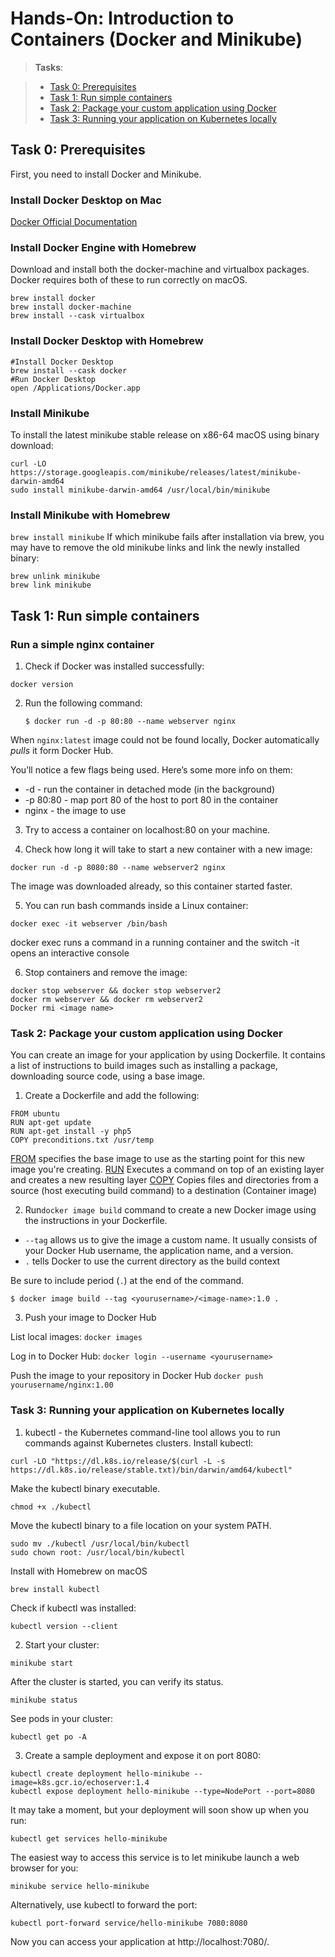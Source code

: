 # Hands-On: Introduction to Containers (Docker and Minikube)

> **Tasks**:

> - [Task 0: Prerequisites](#Task_0)
> - [Task 1: Run simple containers](#Task_1)
> - [Task 2: Package your custom application using Docker](#Task_2)
> - [Task 3: Running your application on Kubernetes locally](#Task_3)

## <a name="task0"></a>Task 0: Prerequisites

First, you need to install Docker and Minikube.

### Install Docker Desktop on Mac

[Docker Official Documentation](https://docs.docker.com/desktop/mac/install/)

### Install Docker Engine with Homebrew

Download and install both the docker-machine and virtualbox packages. Docker requires both of these to run correctly on macOS.

```
brew install docker
brew install docker-machine
brew install --cask virtualbox
```

### Install Docker Desktop with Homebrew

```
#Install Docker Desktop
brew install --cask docker
#Run Docker Desktop
open /Applications/Docker.app
```

### Install Minikube

To install the latest minikube stable release on x86-64 macOS using binary download:

```
curl -LO https://storage.googleapis.com/minikube/releases/latest/minikube-darwin-amd64
sudo install minikube-darwin-amd64 /usr/local/bin/minikube
```

### Install Minikube with Homebrew

`brew install minikube`
If which minikube fails after installation via brew, you may have to remove the old minikube links and link the newly installed binary:

```
brew unlink minikube
brew link minikube
```

## <a name="Task_1"></a>Task 1: Run simple containers

### Run a simple nginx container

1. Check if Docker was installed successfully:

`docker version`

2. Run the following command:

   ```
   $ docker run -d -p 80:80 --name webserver nginx

   ```

When `nginx:latest` image could not be found locally, Docker automatically _pulls_ it form Docker Hub.

You’ll notice a few flags being used. Here’s some more info on them:

- -d - run the container in detached mode (in the background)
- -p 80:80 - map port 80 of the host to port 80 in the container
- nginx - the image to use

3. Try to access a container on localhost:80 on your machine.

4. Check how long it will take to start a new container with a new image:

`docker run -d -p 8080:80 --name webserver2 nginx`

The image was downloaded already, so this container started faster.

5. You can run bash commands inside a Linux container:

`docker exec -it webserver /bin/bash`

docker exec runs a command in a running container and the switch -it opens an interactive console

6. Stop containers and remove the image:

```
docker stop webserver && docker stop webserver2
docker rm webserver && docker rm webserver2
Docker rmi <image name>
```

### Task 2: Package your custom application using Docker

You can create an image for your application by using Dockerfile. It contains a list of instructions to build images such as installing a package, downloading source code, using a base image.

1. Create a Dockerfile and add the following:

```
FROM ubuntu
RUN apt-get update
RUN apt-get install -y php5
COPY preconditions.txt /usr/temp
```

[FROM](https://docs.docker.com/engine/reference/builder/#from) specifies the base image to use as the starting point for this new image you're creating.
[RUN](https://docs.docker.com/engine/reference/builder/#run) Executes a command on top of an existing layer and creates a new resulting layer
[COPY](https://docs.docker.com/engine/reference/builder/#copy) Copies files and directories from a source (host executing build command) to a destination (Container image)

2. Run`docker image build` command to create a new Docker image using the instructions in your Dockerfile.

- `--tag` allows us to give the image a custom name. It usually consists of your Docker Hub username, the application name, and a version.
- `.` tells Docker to use the current directory as the build context

Be sure to include period (`.`) at the end of the command.

```
$ docker image build --tag <yourusername>/<image-name>:1.0 .
```

3. Push your image to Docker Hub

List local images:
`docker images`

Log in to Docker Hub:
`docker login --username <yourusername>`

Push the image to your repository in Docker Hub
`docker push yourusername/nginx:1.00`

### Task 3: Running your application on Kubernetes locally

1. kubectl - the Kubernetes command-line tool allows you to run commands against Kubernetes clusters. Install kubectl:

`curl -LO "https://dl.k8s.io/release/$(curl -L -s https://dl.k8s.io/release/stable.txt)/bin/darwin/amd64/kubectl"`

Make the kubectl binary executable.

`chmod +x ./kubectl`

Move the kubectl binary to a file location on your system PATH.

```
sudo mv ./kubectl /usr/local/bin/kubectl
sudo chown root: /usr/local/bin/kubectl
```

Install with Homebrew on macOS

`brew install kubectl`

Check if kubectl was installed:

`kubectl version --client`

2. Start your cluster:

`minikube start`

After the cluster is started, you can verify its status.

`minikube status`

See pods in your cluster:

`kubectl get po -A`

3. Create a sample deployment and expose it on port 8080:

```
kubectl create deployment hello-minikube --image=k8s.gcr.io/echoserver:1.4
kubectl expose deployment hello-minikube --type=NodePort --port=8080
```

It may take a moment, but your deployment will soon show up when you run:

```
kubectl get services hello-minikube
```

The easiest way to access this service is to let minikube launch a web browser for you:

`minikube service hello-minikube`

Alternatively, use kubectl to forward the port:

`kubectl port-forward service/hello-minikube 7080:8080`

Now you can access your application at http://localhost:7080/.